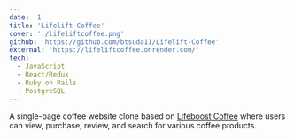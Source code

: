```yaml
---
date: '1'
title: 'Lifelift Coffee'
cover: './lifeliftcoffee.png'
github: 'https://github.com/btsuda11/Lifelift-Coffee'
external: 'https://lifeliftcoffee.onrender.com/'
tech:
  - JavaScript
  - React/Redux
  - Ruby on Rails
  - PostgreSQL
---
```


A single-page coffee website clone based on <a href='https://lifeboostcoffee.com/'>Lifeboost Coffee</a> where users can view, purchase, review, and search for various coffee products.
